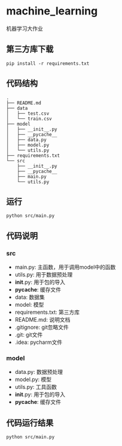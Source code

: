 # machine_learning
机器学习大作业
## 第三方库下载
```
pip install -r requirements.txt
```
## 代码结构
```
.
├── README.md
├── data
│   ├── test.csv
│   └── train.csv
├── model
│   ├── __init__.py
│   ├── __pycache__
│   ├── data.py
│   ├── model.py
│   └── utils.py
├── requirements.txt
└── src
    ├── __init__.py
    ├── __pycache__
    ├── main.py
    └── utils.py
```
## 运行
```
python src/main.py
```
## 代码说明
### src
- main.py: 主函数，用于调用model中的函数
- utils.py: 用于数据预处理
- __init__.py: 用于包的导入
- __pycache__: 缓存文件
- data: 数据集
- model: 模型
- requirements.txt: 第三方库
- README.md: 说明文档
- .gitignore: git忽略文件
- .git: git文件
- .idea: pycharm文件

### model
- data.py: 数据预处理
- model.py: 模型
- utils.py: 工具函数
- __init__.py: 用于包的导入
- __pycache__: 缓存文件

## 代码运行结果
```
python src/main.py
```

